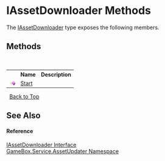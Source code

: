 # IAssetDownloader Methods
 

The <a href="3217c4f5-c44f-34de-f9e1-dc5835ae086a">IAssetDownloader</a> type exposes the following members.


## Methods
&nbsp;<table><tr><th></th><th>Name</th><th>Description</th></tr><tr><td>![Public method](media/pubmethod.gif "Public method")</td><td><a href="eef6a82c-6a8c-fb40-b335-bb273a82b1fe">Start</a></td><td></td></tr></table>&nbsp;
<a href="#iassetdownloader-methods">Back to Top</a>

## See Also


#### Reference
<a href="3217c4f5-c44f-34de-f9e1-dc5835ae086a">IAssetDownloader Interface</a><br /><a href="45b2d3e6-eefd-ba09-ac09-d0f384ac18e9">GameBox.Service.AssetUpdater Namespace</a><br />